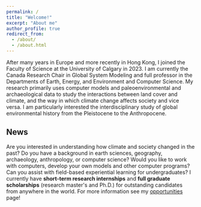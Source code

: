 ```yaml
---
permalink: /
title: "Welcome!"
excerpt: "About me"
author_profile: true
redirect_from: 
  - /about/
  - /about.html
---
```


After many years in Europe and more recently in Hong Kong, I joined the Faculty of Science at the University of Calgary in 2023. I am currently the Canada Research Chair in Global System Modeling and full professor in the Departments of Earth, Energy, and Environment and Computer Science. My research primarily uses computer models and paleoenvironmental and archaeological data to study the interactions between land cover and climate, and the way in which climate change affects society and vice versa. I am particularly interested the interdisciplinary study of global environmental history from the Pleistocene to the Anthropocene.

## News
Are you interested in understanding how climate and society changed in the past? Do you have a background in earth sciences, geography, archaeology, anthropology, or computer science? Would you like to work with computers, develop your own models and other computer programs? Can you assist with field-based experiential learning for undergraduates? I currently have **short-term research internships** and **full graduate scholarships** (research master's and Ph.D.) for outstanding candidates from anywhere in the world. For more information see my [opportunities](./opportunities "jobs") page!

